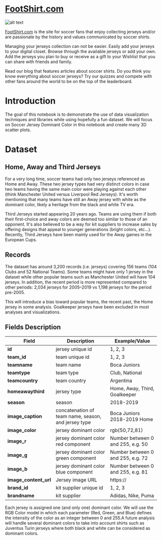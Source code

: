 # [FootShirt.com](https://www.footshirt.com)
![alt text](https://www.footshirt.com/assets/logo/footshirtlogo-small.png "FootShirt.com")

[FootShirt.com](https://www.footshirt.com) is the site for soccer fans that enjoy collecting jerseys and/or are passionate by the history and values communicated by soccer shirts. 

Managing your jerseys collection can not be easier. Easily add your jerseys to your digital closet. Browse through the available jerseys or add your own. 
Add the jerseys you plan to buy or receive as a gift to your Wishlist that you can share with friends and family. 

Read our blog that features articles about soccer shirts. Do you think you know everything about soccer jerseys? Try our quizzes and compete with other 
fans around the world to be on the top of the leaderboard.

# Introduction

The goal of this notebook is to demonstrate the use of data visualization techniques and libraries while using hopefully a fun dataset. We will focus on Soccer Jersey Dominant Color in this notebook and create many 3D scatter plots.

# Dataset

## Home, Away and Third Jerseys
For a very long time, soccer teams had only two jerseys referenced as Home and Away. These two jersey types had very distinct colors in case two teams having the same main color were playing against each other (think Manchester United versus Liverpool Red Jerseys). It's worth mentioning that many teams have still an Away jersey with white as the dominant color, likely a heritage from the black and white TV era.

Third Jerseys started appearing 20 years ago. Teams are using them if both their first-choice and away colors are deemed too similar to those of an opponent. It's also believed to be a way for kit suppliers to increase sales by offering designs that appeal to younger generations (bright colors, etc…). Recently, Third Jerseys have been mainly used for the Away games in the European Cups.

## Records
The dataset has around 3,200 records (i.e. jerseys) covering 156 teams (104 Clubs and 52 National Teams). Some teams might have only 1 jersey in the dataset while other popular teams such as Manchester United will have 104 jerseys. In addition, the recent period is more represented compared to other periods: 2,034 jerseys for 2005–2019 vs 1,198 jerseys for the period pre-2005.

This will introduce a bias toward popular teams, the recent past, the Home jersey in some analysis. Goalkeeper jerseys have been excluded in most analyses and visualizations.

## Fields Description
| Field                 | Description   | Example/Value
| --------------------- | --- | ---
| **id**                | jersey unique id                                    | 1, 2, 3
| **team_id**           | team unique id                                      | 1, 2, 3
| **teamname**          | team name                                           | Boca Juniors
| **teamtype**          | team type                                           | Club, National   
| **teamcountry**       | team country                                        | Argentina
| **homeawaythird**     | jersey type                                         | Home, Away, Third, Goalkeeper  
| **season**            | season                                              | 2018-2019
| **image_caption**     | concatenation of team name, season, and jersey type | Boca Juniors 2018-2019 Home
| **image_color**       | jersey dominant color                               | rgb(50,72,81)
| **image_r**           | jersey dominant color red component                 | Number between 0 and 255, e.g. 50  
| **image_g**           | jersey dominant color green component               | Number between 0 and 255, e.g. 72
| **image_b**           | jersey dominant color blue component                | Number between 0 and 255, e.g. 81
| **image_content_url** | Jersey image URL                                    | https://
| **brand_id**          | kit supplier unique id                              | 1, 2, 3
| **brandname**         | kit supplier                                        | Adidas, Nike, Puma

Each jersey is assigned one (and only one) dominant color. We will use the RGB Color model in which each parameter (Red, Green, and Blue) defines the intensity of the color as an integer between 0 and 255.A future analysis will handle several dominant colors to take into account shirts such as Juventus Turin jerseys where both black and white can be considered as dominant colors.
